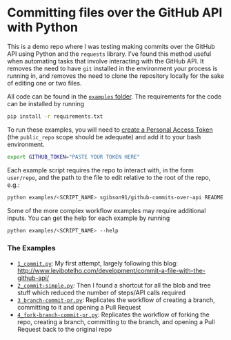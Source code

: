 # Committing files over the GitHub API with Python

This is a demo repo where I was testing making commits over the GitHub API using Python and the `requests` library.
I've found this method useful when automating tasks that involve interacting with the GitHub API.
It removes the need to have `git` installed in the environment your process is running in, and removes the need to clone the repository locally for the sake of editing one or two files.

All code can be found in the [`examples` folder](./examples).
The requirements for the code can be installed by running

```bash
pip install -r requirements.txt
```

To run these examples, you will need to [create a Personal Access Token](https://docs.github.com/en/authentication/keeping-your-account-and-data-secure/creating-a-personal-access-token) (the `public_repo` scope should be adequate) and add it to your bash environment.

```bash
export GITHUB_TOKEN="PASTE YOUR TOKEN HERE"
```

Each example script requires the repo to interact with, in the form `user/repo`, and the path to the file to edit relative to the root of the repo, e.g.:

```bash
python examples/<SCRIPT_NAME> sgibson91/github-commits-over-api README.md
```

Some of the more complex workflow examples may require additional inputs.
You can get the help for each example by running

```bash
python examples/<SCRIPT_NAME> --help
```

### The Examples

- [`1_commit.py`](examples/1_commit.py): My first attempt, largely following this blog: <http://www.levibotelho.com/development/commit-a-file-with-the-github-api/>
- [`2_commit-simple.py`](examples/2_commit-simple.py): Then I found a shortcut for all the blob and tree stuff which reduced the number of steps/API calls required
- [`3_branch-commit-pr.py`](examples/3_branch-commit-pr.py): Replicates the workflow of creating a branch, committing to it and opening a Pull Request
- [`4_fork-branch-commit-pr.py`](examples/4_fork-branch-commit-pr.py): Replicates the workflow of forking the repo, creating a branch, committing to the branch, and opening a Pull Request back to the original repo
